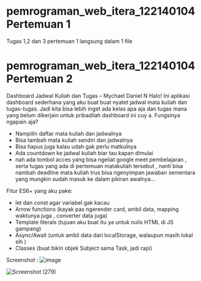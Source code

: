 # pemrograman_web_itera_122140104 Pertemuan 1
Tugas 1,2 dan 3 pertemuan 1 langsung dalam 1 file

# pemrograman_web_itera_122140104 Pertemuan 2
Dashboard Jadwal Kuliah dan Tugas – Mychael Daniel N
Halo! Ini aplikasi dashboard sederhana yang aku buat buat nyatet jadwal mata kuliah dan tugas-tugas. Jadi kita bisa lebih inget ada kelas apa aja dan tugas mana yang belum dikerjain untuk pribadilah dashboard ini cuy
a. Fungsinya ngapain aja?
- Nampilin daftar mata kuliah dan jadwalnya
- Bisa tambah mata kuliah sendiri dan jadwalnya
- Bisa hapus juga kalau udah gak perlu matkulnya
- Ada countdown ke jadwal kuliah biar tau kapan dimulai
- nah ada tombol acces yang bisa ngeliat google meet pembelajaran , serta tugas yang ada di pertemuan matakuliah tersebut , nanti bisa nambah deadline mata kuliah trus bisa ngenyimpan jawaban sementara yang mungkin sudah masuk ke dalam pikiran awalnya...

Fitur ES6+ yang aku pake:
- let dan const agar variabel gak kacau
- Arrow functions (kayak pas ngerender card, ambil data, mapping waktunya juga , converter data juga)
- Template literals (tujuan aku buat itu ya untuk nulis HTML di JS gampang)
- Async/Await (untuk ambil data dari localStorage, walaupun masih lokal sih )
- Classes (buat bikin objek Subject sama Task, jadi rapi)

Screenshot : 
![image](https://github.com/user-attachments/assets/a556c78b-e70c-4d97-ae74-33c5059b79b5)

![Screenshot (279)](https://github.com/user-attachments/assets/3f163152-1c83-4018-91f0-97c00612f015)

